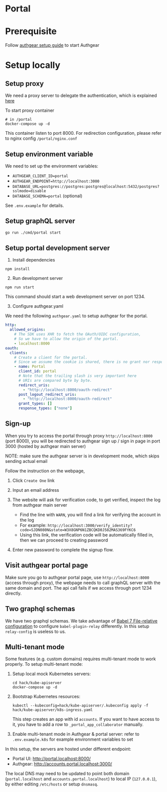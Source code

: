 # Portal

# Prerequisite

Follow [authgear setup guide](../README.md) to start Authgear

# Setup locally

## Setup proxy

We need a proxy server to delegate the authentication, which is explained [here](https://docs.authgear.com/getting-started/auth-nginx)

To start proxy container

```
# in /portal
docker-compose up -d
```

This container listen to port 8000. For redirection configuration, please refer to nginx config `/portal/nginx.conf`

## Setup environment variable

We need to set up the environment variables:
- `AUTHGEAR_CLIENT_ID=portal`
- `AUTHGEAR_ENDPOINT=http://localhost:3000`
- `DATABASE_URL=postgres://postgres:postgres@localhost:5432/postgres?sslmode=disable`
- `DATABASE_SCHEMA=portal` (optional)

See `.env.example` for details.

## Setup graphQL server

```sh
go run ./cmd/portal start
```

## Setup portal development server

1. Install dependencies

```
npm install
```

2. Run development server

```
npm run start
```

This command should start a web development server on port 1234.

3. Configure authgear.yaml

We need the following `authgear.yaml` to setup authgear for the portal.

```yaml
http:
  allowed_origins:
    # The SDK uses XHR to fetch the OAuth/OIDC configuration,
    # So we have to allow the origin of the portal.
    - localhost:8000
oauth:
  clients:
    # Create a client for the portal.
    # Since we assume the cookie is shared, there is no grant nor response.
    - name: Portal
      client_id: portal
      # Note that the trailing slash is very important here
      # URIs are compared byte by byte.
      redirect_uris:
        - "http://localhost:8000/oauth-redirect"
      post_logout_redirect_uris:
        - "http://localhost:8000/oauth-redirect"
      grant_types: []
      response_types: ["none"]
```

## Sign-up

When you try to access the portal through proxy `http://localhost:8000` (port 8000), you will be redirected to authgear sign up / sign in page in port 3000 (hosted by authgear main server)

NOTE: make sure the authgear server is in development mode, which skips sending actual email

Follow the instruction on the webpage,

1. Click `Create One` link
2. Input an email address
3. The website will ask for verification code, to get verified, inspect the log from authgear main server

   - Find the line with `WARN`, you will find a link for verifying the account in the log
   - For example: `http://localhost:3000/verify_identity?code=SJDN080N&state=W3X8GNP6N1ZBCQKD0J582MAS369FYKC6`
   - Using this link, the verification code will be automatically filled in, then we can proceed to creating password

4. Enter new password to complete the signup flow.

## Visit authgear portal page

Make sure you go to authgear portal page, use `http://localhost:8000` (access through proxy), the webpage needs to call graphQL server with the same domain and port. The api call fails if we access through port 1234 directly.

## Two graphql schemas

We have two graphql schemas.
We take advantage of [Babel 7 File-relative configuration](https://babeljs.io/docs/en/config-files#file-relative-configuration) to configure `babel-plugin-relay` differently.
In this setup `relay-config` is useless to us.

## Multi-tenant mode

Some features (e.g. custom domains) requires multi-tenant mode to work properly.
To setup multi-tenant mode:
1. Setup local mock Kubernetes servers:
    ```
    cd hack/kube-apiserver
    docker-compose up -d
    ```
2. Bootstrap Kubernetes resources:
   ```
   kubectl --kubeconfig=hack/kube-apiserver/.kubeconfig apply -f hack/kube-apiserver/k8s-ingress.yaml
   ```

   This step creates an app with id `accounts`.
   If you want to have access to it, you have to add a row to `_portal_app_collaborator` manually.

3. Enable multi-tenant mode in Authgear & portal server:
   refer to `.env.example.k8s` for example environment variables to set

In this setup, the servers are hosted under different endpoint:
- Portal UI: http://portal.localhost:8000/
- Authgear: http://accounts.portal.localhost:3000/

The local DNS may need to be updated to point both domain
(`portal.localhost` and `accounts.portal.localhost`) to local IP (`127.0.0.1`),
by either editing `/etc/hosts` or setup `dnsmasq`.
